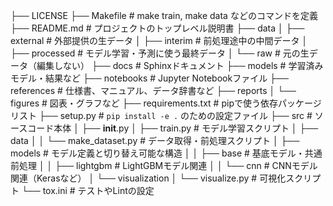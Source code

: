 ├── LICENSE
├── Makefile                 # make train, make data などのコマンドを定義
├── README.md                # プロジェクトのトップレベル説明書
├── data
│   ├── external             # 外部提供の生データ
│   ├── interim              # 前処理途中の中間データ
│   ├── processed            # モデル学習・予測に使う最終データ
│   └── raw                  # 元の生データ（編集しない）
├── docs                     # Sphinxドキュメント
├── models                   # 学習済みモデル・結果など
├── notebooks                # Jupyter Notebookファイル
├── references               # 仕様書、マニュアル、データ辞書など
├── reports
│   └── figures              # 図表・グラフなど
├── requirements.txt         # pipで使う依存パッケージリスト
├── setup.py                 # `pip install -e .` のための設定ファイル
├── src                      # ソースコード本体
│   ├── __init__.py
│   ├── train.py             # モデル学習スクリプト
│   ├── data
│   │   └── make_dataset.py  # データ取得・前処理スクリプト
│   ├── models               # モデル定義と切り替え可能な構造
│   │   ├── base             # 基底モデル・共通前処理
│   │   ├── lightgbm         # LightGBMモデル関連
│   │   └── cnn              # CNNモデル関連（Kerasなど）
│   └── visualization
│       └── visualize.py     # 可視化スクリプト
└── tox.ini                  # テストやLintの設定
